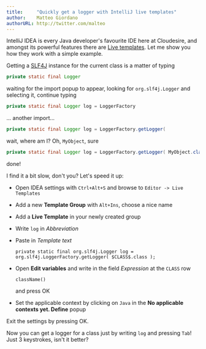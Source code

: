 ```yaml
---
title:     "Quickly get a logger with IntelliJ live templates"
author:    Matteo Giordano
authorURL: http://twitter.com/malteo
---
```


IntelliJ IDEA is every Java developer's favourite IDE here at Cloudesire, and amongst its powerful features there are [Live templates](https://www.jetbrains.com/help/idea/creating-and-editing-live-templates.html). Let me show you how they work with a simple example.

Getting a [SLF4J](http://www.slf4j.org/) instance for the current class is a matter of typing

```java
private static final Logger
```

waiting for the import popup to appear, looking for `org.slf4j.Logger` and selecting it, continue typing

```java
private static final Logger log = LoggerFactory
```

... another import...

```java
private static final Logger log = LoggerFactory.getLogger(
```

wait, where am I? Oh, `MyObject`, sure

```java
private static final Logger log = LoggerFactory.getLogger( MyObject.class );
```

done!

I find it a bit slow, don't you? Let's speed it up:

- Open IDEA settings with `Ctrl+Alt+S` and browse to `Editor -> Live Templates`
- Add a new **Template Group** with `Alt+Ins`, choose a nice name
- Add a **Live Template** in your newly created group
- Write `log` in *Abbreviation*
- Paste in *Template text*

      private static final org.slf4j.Logger log = org.slf4j.LoggerFactory.getLogger( $CLASS$.class );

- Open **Edit variables** and write in the field *Expression* at the `CLASS` row

      className()

  and press OK

- Set the applicable context by clicking on `Java` in the **No applicable contexts yet. Define** popup

Exit the settings by pressing OK.

Now you can get a logger for a class just by writing `log` and pressing `Tab`! Just 3 keystrokes, isn't it better?

<!--truncate-->
